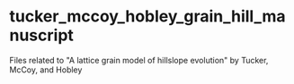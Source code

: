 # tucker_mccoy_hobley_grain_hill_manuscript
Files related to "A lattice grain model of hillslope evolution" by Tucker, McCoy, and Hobley
